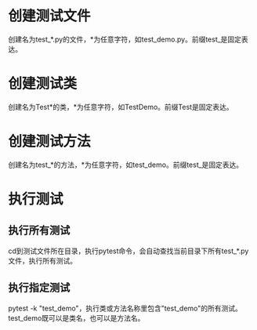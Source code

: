 # 创建测试文件
创建名为test_*.py的文件，*为任意字符，如test_demo.py。前缀test_是固定表达。

# 创建测试类
创建名为Test*的类，*为任意字符，如TestDemo。前缀Test是固定表达。

# 创建测试方法
创建名为test_*的方法，*为任意字符，如test_demo。前缀test_是固定表达。

# 执行测试
## 执行所有测试
cd到测试文件所在目录，执行pytest命令，会自动查找当前目录下所有test_*.py文件，执行所有测试。
## 执行指定测试
pytest -k "test_demo"，执行类或方法名称里包含"test_demo"的所有测试。test_demo既可以是类名，也可以是方法名。
